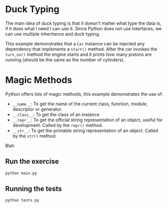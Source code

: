 # Duck Typing

The main idea of duck typing is that it doesn't matter what type the data is, if it does what I need I can use it. Since Python does not use interfaces, we can use multiple inheritance and duck typing. 

This example demonstrates that a `Car` instance can be injected any dependency that implements a `start()` method. After the car invokes the `turn_on()` method the engine starts and it prints how many pistons are running (should be the same as the number of cylinders).

# Magic Methods

Python offers lots of magic methods, this example demonstrates the use of:

- `__name__`: To get the name of the current class, function, module, descriptor or generator.
- `__class__`: To get the class of an instance
- `__repr__`: To get the official string representation of an object, useful for development. Called by the `repr()` method.
- `__str__`: To get the printable string representation of an object. Called by the `str()` method.


Blah

## Run the exercise

```bash
python main.py
```

## Running the tests

```bash
python tests.py
```
